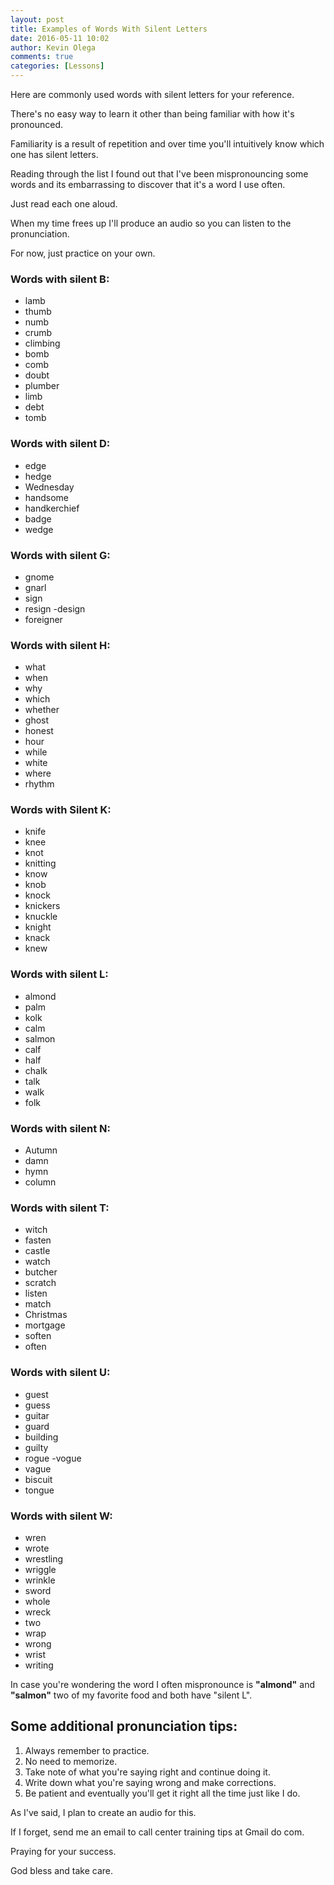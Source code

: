 ```yaml
---
layout: post
title: Examples of Words With Silent Letters
date: 2016-05-11 10:02
author: Kevin Olega
comments: true
categories: [Lessons]
---
```

Here are commonly used words with silent letters for your reference. 

There's no easy way to learn it other than being familiar with how it's pronounced. 

Familiarity is a result of repetition and over time you'll intuitively know which one has silent letters. 

Reading through the list I found out that I've been mispronouncing some words and its embarrassing to discover that it's a word I use often. 

Just read each one aloud. 

When my time frees up I'll produce an audio so you can listen to the pronunciation. 

For now, just practice on your own.

### Words with silent B:

- lamb
- thumb
- numb
- crumb
- climbing
- bomb
- comb
- doubt
- plumber
- limb
- debt
- tomb

### Words with silent D:

- edge
- hedge
- Wednesday
- handsome
- handkerchief
- badge
- wedge

### Words with silent G:

- gnome
- gnarl
- sign
- resign -design
- foreigner

### Words with silent H:

- what
- when
- why
- which
- whether
- ghost
- honest
- hour
- while
- white
- where
- rhythm

### Words with Silent K:

- knife
- knee
- knot
- knitting
- know
- knob
- knock
- knickers
- knuckle
- knight
- knack
- knew

### Words with silent L:

- almond
- palm
- kolk
- calm
- salmon
- calf
- half
- chalk
- talk
- walk
- folk

### Words with silent N:

- Autumn
- damn
- hymn
- column

### Words with silent T:

- witch
- fasten
- castle
- watch
- butcher
- scratch
- listen
- match
- Christmas
- mortgage
- soften
- often

### Words with silent U:

- guest
- guess
- guitar
- guard
- building
- guilty
- rogue -vogue
- vague
- biscuit
- tongue

### Words with silent W:

- wren
- wrote
- wrestling
- wriggle
- wrinkle
- sword
- whole
- wreck
- two
- wrap
- wrong
- wrist
- writing

In case you're wondering the word I often mispronounce is **"almond"** and **"salmon"** two of my favorite food and both have "silent L".

## Some additional pronunciation tips:

1.  Always remember to practice.
2.  No need to memorize.
3.  Take note of what you're saying right and continue doing it.
4.  Write down what you're saying wrong and make corrections.
5.  Be patient and eventually you'll get it right all the time just like I do.

As I've said, I plan to create an audio for this. 

If I forget, send me an email to call center training tips at Gmail do com. 

Praying for your success. 

God bless and take care.
